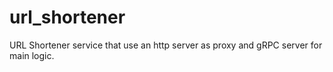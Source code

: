 # url_shortener
URL Shortener service that use an http server as proxy and gRPC server for main logic.
